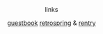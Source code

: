 
　

<div align="center">
<div align="center">
 links  </div>
    
    
 
[guestbook](https://baconcola.atabook.org/) [retrospring](https://retrospring.net/@carlgrimes) & [rentry](https://rentry.co/nansee)
 
  　　　　　　　　  　　　　　　　　
 
 　　　　　　　　  　　　　　　　　  　　　　　 
